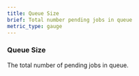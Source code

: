 ```yaml
---
title: Queue Size
brief: Total number pending jobs in queue
metric_type: gauge
---
```

### Queue Size
The total number of pending jobs in queue.
